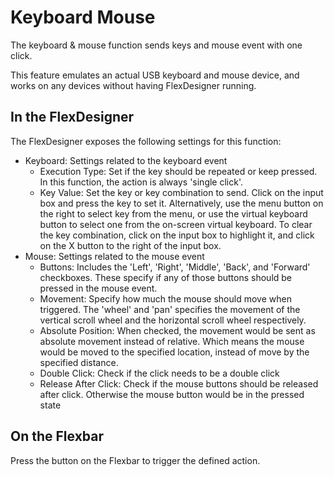 # Keyboard Mouse

The keyboard & mouse function sends keys and mouse event with one click.

This feature emulates an actual USB keyboard and mouse device, and works on any devices without having FlexDesigner running.

## In the FlexDesigner

The FlexDesigner exposes the following settings for this function:

- Keyboard: Settings related to the keyboard event
  - Execution Type: Set if the key should be repeated or keep pressed. In this function, the action is always 'single click'.
  - Key Value: Set the key or key combination to send. Click on the input box and press the key to set it. Alternatively, use the menu button on the right to select key from the menu, or use the virtual keyboard button to select one from the on-screen virtual keyboard. To clear the key combination, click on the input box to highlight it, and click on the X button to the right of the input box.
- Mouse: Settings related to the mouse event
  - Buttons: Includes the 'Left', 'Right', 'Middle', 'Back', and 'Forward' checkboxes. These specify if any of those buttons should be pressed in the mouse event.
  - Movement: Specify how much the mouse should move when triggered. The 'wheel' and 'pan' specifies the movement of the vertical scroll wheel and the horizontal scroll wheel respectively.
  - Absolute Position: When checked, the movement would be sent as absolute movement instead of relative. Which means the mouse would be moved to the specified location, instead of move by the specified distance.
  - Double Click: Check if the click needs to be a double click
  - Release After Click: Check if the mouse buttons should be released after click. Otherwise the mouse button would be in the pressed state

## On the Flexbar

Press the button on the Flexbar to trigger the defined action.
